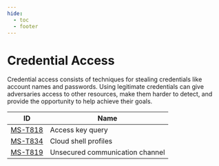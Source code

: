 ```yaml
---
hide:
  - toc
  - footer
---
```


# Credential Access

Credential access consists of techniques for stealing credentials like account names and passwords. Using legitimate credentials can give adversaries access to other resources, make them harder to detect, and provide the opportunity to help achieve their goals.

|ID|Name|
|--|----|
|[MS-T818](../../techniques/access-key-query.md)|Access key query|
|[MS-T834](../../techniques/cloud-shell-profiles.md)|Cloud shell profiles|
|[MS-T819](../../techniques/unsecured-communication-channel.md)|Unsecured communication channel|
